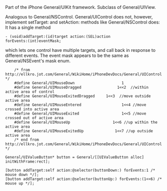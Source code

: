 

Part of the iPhone General/UIKit framework. Subclass of General/UIView.

Analogous to General/NSControl. General/UIControl does not, however, implement setTarget: and setAction: methods like General/NSControl does: It has a single method

  <code>- (void)addTarget:(id)target action:(SEL)action forEvents:(int)eventMask;</code>

which lets one control have multiple targets, and call back in response to different events. The event mask appears to be the same as General/NSEvent's mask enum.

    
        /* from http://ellkro.jot.com/General/WikiHome/iPhoneDevDocs/General/UIControl */
        #define General/UIMouseDown                     1
        #define General/UIMouseDragged                1<<2  //within active area of control
        #define General/UIMouseExitedDragged     1<<3  //move outside active area 
        #define General/UIMouseEntered                  1<<4 //move crossed into active area
        #define General/UIMouseExited                   1<<5 //move crossed out of active area
        #define General/UIMouseUp                   1<<6 //up within the active area
        #define General/UIMouseExitedUp              1<<7 //up outside active area
        /* end from http://ellkro.jot.com/General/WikiHome/iPhoneDevDocs/General/UIControl */

	General/UIValueButton* button = General/[[UIValueButton alloc] initWithFrame:rect];
	
	[button addTarget:self action:@selector(buttonDown:) forEvents:1 /* mouse down */];
	[button addTarget:self action:@selector(buttonUp:) forEvents:(1<<6) /* mouse up */];
